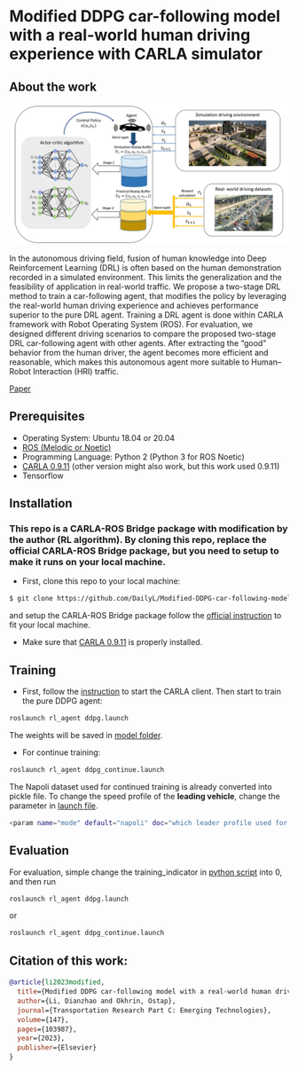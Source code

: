 # Modified DDPG car-following model with a real-world human driving experience with CARLA simulator

## About the work

<p align = "center">
<img src="/images/introduction.jpg" width="600">
</p>

In the autonomous driving field, fusion of human knowledge into Deep Reinforcement Learning (DRL) is often based on the human demonstration recorded in a simulated environment. This limits the generalization and the feasibility of application in real-world traffic. We propose a two-stage DRL method to train a car-following agent, that modifies the policy by leveraging the real-world human driving experience and achieves performance superior to the pure DRL agent. Training a DRL agent is done within CARLA framework with Robot Operating System (ROS). For evaluation, we designed different driving scenarios to compare the proposed two-stage DRL car-following agent with other agents. After extracting the “good” behavior from the human driver, the agent becomes more efficient and reasonable, which makes this autonomous agent more suitable to Human–Robot Interaction (HRI) traffic.

[Paper](https://www.sciencedirect.com/science/article/abs/pii/S0968090X22004004)

## Prerequisites

* Operating System: Ubuntu 18.04 or 20.04
* [ROS (Melodic or Noetic)](http://wiki.ros.org/noetic/Installation/Ubuntu)
* Programming Language: Python 2 (Python 3 for ROS Noetic)
* [CARLA 0.9.11](https://carla.readthedocs.io/en/0.9.11/) (other version might also work, but this work used 0.9.11)
* Tensorflow
 


## Installation
### This repo is a CARLA-ROS Bridge package with modification by the author (RL algorithm). By cloning this repo, replace the official CARLA-ROS Bridge package, but you need to setup to make it runs on your local machine.

* First, clone this repo to your local machine:

```bash
$ git clone https://github.com/DailyL/Modified-DDPG-car-following-model.git
```
and setup the CARLA-ROS Bridge package follow the [official instruction](https://carla.readthedocs.io/en/0.9.11/ros_installation/) to fit your local machine.  

* Make sure that [CARLA 0.9.11](https://carla.readthedocs.io/en/0.9.11/) is properly installed. 

## Training

* First, follow the [instruction](https://carla.readthedocs.io/en/0.9.11/start_quickstart/#running-carla) to start the CARLA client. 
Then start to train the pure DDPG agent: 

```bash
roslaunch rl_agent ddpg.launch
```
The weights will be saved in [model folder](https://github.com/DailyL/Modified-DDPG-car-following-model/carla-ros-bridge/catkin_ws/src/ros-bridge/rl_agent/src/model).

* For continue training:

```bash
roslaunch rl_agent ddpg_continue.launch
```

The Napoli dataset used for continued training is already converted into pickle file.
To change the speed profile of the **leading vehicle**, change the parameter in [launch file](https://github.com/DailyL/Modified-DDPG-car-following-model/carla-ros-bridge/catkin_ws/src/ros-bridge/rl_agent/launch).

```bash
<param name="mode" default="napoli" doc="which leader profile used for evaluation (napoli;ngsim;or self_defined)" /> 
```
## Evaluation

For evaluation, simple change the training_indicator in [python script](carla-ros-bridge/catkin_ws/src/ros-bridge/rl_agent/src/ddpg.py) into 0, and then run 

```bash
roslaunch rl_agent ddpg.launch
```
or 

```bash
roslaunch rl_agent ddpg_continue.launch
```


## Citation of this work:

```bibtex
@article{li2023modified,
  title={Modified DDPG car-following model with a real-world human driving experience with CARLA simulator},
  author={Li, Dianzhao and Okhrin, Ostap},
  journal={Transportation Research Part C: Emerging Technologies},
  volume={147},
  pages={103987},
  year={2023},
  publisher={Elsevier}
}
```
